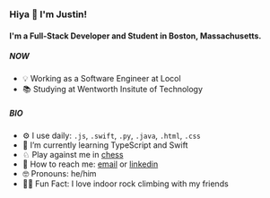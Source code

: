 ### Hiya 👋 I'm Justin!
#### I'm a Full-Stack Developer and Student in Boston, Massachusetts.
##### NOW
- 💡 Working as a Software Engineer at Locol
- 📚 Studying at Wentworth Insitute of Technology
##### BIO
- ⚙️ I use daily: `.js`, `.swift`, `.py`, `.java`, `.html`, `.css`
- 📖 I’m currently learning TypeScript and Swift
- ♘ Play against me in [chess](https://lichess.org/@/Whovain)
- 📩 How to reach me: [email](nguyenj32@wit.edu) or [linkedin](https://www.linkedin.com/in/nguyenj32/)
- 🤓 Pronouns: he/him
- 🧗‍♂️ Fun Fact: I love indoor rock climbing with my friends
